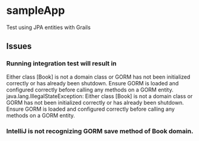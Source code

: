 # sampleApp
Test using JPA entities with Grails

## Issues

### Running integration test will result in
Either class [Book] is not a domain class or GORM has not been initialized correctly or has already been shutdown. Ensure GORM is loaded and configured correctly before calling any methods on a GORM entity.
java.lang.IllegalStateException: Either class [Book] is not a domain class or GORM has not been initialized correctly or has already been shutdown. Ensure GORM is loaded and configured correctly before calling any methods on a GORM entity.

### IntelliJ is not recognizing GORM save method of Book domain.
